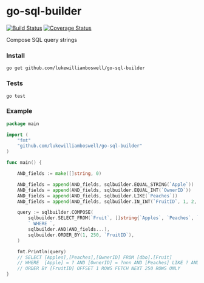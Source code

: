 # go-sql-builder

[![Build Status](https://travis-ci.org/lukewilliamboswell/go-sql-builder.svg)](https://travis-ci.org/lukewilliamboswell/go-sql-builder) [![Coverage Status](https://coveralls.io/repos/lukewilliamboswell/go-sql-builder/badge.svg?branch=master)](https://coveralls.io/r/lukewilliamboswell/go-sql-builder?branch=master)

Compose SQL query strings

### Install

    go get github.com/lukewilliamboswell/go-sql-builder

### Tests

    go test

### Example
```go
package main

import (
	"fmt"
	"github.com/lukewilliamboswell/go-sql-builder"
)

func main() {

	AND_fields := make([]string, 0)

	AND_fields = append(AND_fields, sqlbuilder.EQUAL_STRING(`Apple`))
	AND_fields = append(AND_fields, sqlbuilder.EQUAL_INT(`OwnerID`))
	AND_fields = append(AND_fields, sqlbuilder.LIKE(`Peaches`))
	AND_fields = append(AND_fields, sqlbuilder.IN_INT(`FruitID`, 1, 2, 3))

	query := sqlbuilder.COMPOSE(
		sqlbuilder.SELECT_FROM(`Fruit`, []string{`Apples`, `Peaches`, `OwnerID`}...),
		` WHERE `,
		sqlbuilder.AND(AND_fields...),
		sqlbuilder.ORDER_BY(1, 250, `FruitID`),
	)

	fmt.Println(query)
	// SELECT [Apples],[Peaches],[OwnerID] FROM [dbo].[Fruit] 
	// WHERE  [Apple] = ? AND [OwnerID] = ?nnn AND [Peaches] LIKE ? AND [FruitID] IN(1,2,3)  
	// ORDER BY [FruitID] OFFSET 1 ROWS FETCH NEXT 250 ROWS ONLY 
}
```
